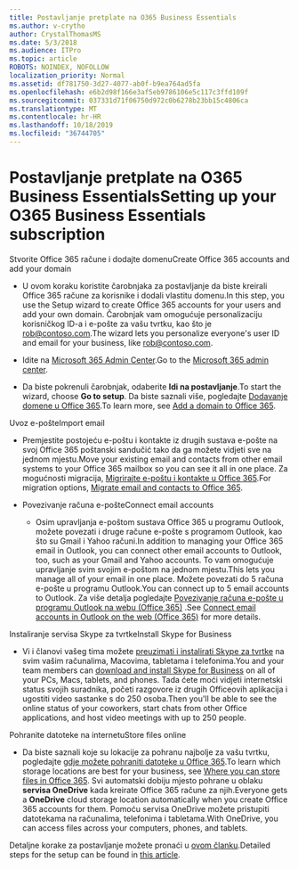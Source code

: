 ```yaml
---
title: Postavljanje pretplate na O365 Business Essentials
ms.author: v-crytho
author: CrystalThomasMS
ms.date: 5/3/2018
ms.audience: ITPro
ms.topic: article
ROBOTS: NOINDEX, NOFOLLOW
localization_priority: Normal
ms.assetid: df781750-3d27-4077-ab0f-b9ea764ad5fa
ms.openlocfilehash: e6b2d98f166e3af5eb9786106e5c117c3ffd109f
ms.sourcegitcommit: 037331d71f06750d972c0b6278b23bb15c4806ca
ms.translationtype: MT
ms.contentlocale: hr-HR
ms.lasthandoff: 10/18/2019
ms.locfileid: "36744705"
---
```

# <a name="setting-up-your-o365-business-essentials-subscription"></a><span data-ttu-id="21499-102">Postavljanje pretplate na O365 Business Essentials</span><span class="sxs-lookup"><span data-stu-id="21499-102">Setting up your O365 Business Essentials subscription</span></span>

<span data-ttu-id="21499-103">Stvorite Office 365 račune i dodajte domenu</span><span class="sxs-lookup"><span data-stu-id="21499-103">Create Office 365 accounts and add your domain</span></span>
  
- <span data-ttu-id="21499-104">U ovom koraku koristite čarobnjaka za postavljanje da biste kreirali Office 365 račune za korisnike i dodali vlastitu domenu.</span><span class="sxs-lookup"><span data-stu-id="21499-104">In this step, you use the Setup wizard to create Office 365 accounts for your users and add your own domain.</span></span> <span data-ttu-id="21499-105">Čarobnjak vam omogućuje personalizaciju korisničkog ID-a i e-pošte za vašu tvrtku, kao što je [rob@contoso.com](mailto:rob@contoso.com).</span><span class="sxs-lookup"><span data-stu-id="21499-105">The wizard lets you personalize everyone's user ID and email for your business, like [rob@contoso.com](mailto:rob@contoso.com).</span></span>
    
- <span data-ttu-id="21499-106">Idite na [Microsoft 365 Admin Center](https://login.partner.microsoftonline.cn/).</span><span class="sxs-lookup"><span data-stu-id="21499-106">Go to the [Microsoft 365 admin center](https://login.partner.microsoftonline.cn/).</span></span>
    
- <span data-ttu-id="21499-107">Da biste pokrenuli čarobnjak, odaberite **Idi na postavljanje**.</span><span class="sxs-lookup"><span data-stu-id="21499-107">To start the wizard, choose **Go to setup**.</span></span> <span data-ttu-id="21499-108">Da biste saznali više, pogledajte [Dodavanje domene u Office 365](https://docs.microsoft.com/office365/admin/setup/add-domain).</span><span class="sxs-lookup"><span data-stu-id="21499-108">To learn more, see [Add a domain to Office 365](https://docs.microsoft.com/office365/admin/setup/add-domain).</span></span>
    
<span data-ttu-id="21499-109">Uvoz e-pošte</span><span class="sxs-lookup"><span data-stu-id="21499-109">Import email</span></span>
  
- <span data-ttu-id="21499-110">Premjestite postojeću e-poštu i kontakte iz drugih sustava e-pošte na svoj Office 365 poštanski sandučić tako da ga možete vidjeti sve na jednom mjestu.</span><span class="sxs-lookup"><span data-stu-id="21499-110">Move your existing email and contacts from other email systems to your Office 365 mailbox so you can see it all in one place.</span></span> <span data-ttu-id="21499-111">Za mogućnosti migracija, [Migrirajte e-poštu i kontakte u Office 365](https://docs.microsoft.com/office365/admin/setup/migrate-email-and-contacts-admin).</span><span class="sxs-lookup"><span data-stu-id="21499-111">For migration options, [Migrate email and contacts to Office 365](https://docs.microsoft.com/office365/admin/setup/migrate-email-and-contacts-admin).</span></span>
    
- <span data-ttu-id="21499-112">Povezivanje računa e-pošte</span><span class="sxs-lookup"><span data-stu-id="21499-112">Connect email accounts</span></span>
    
  - <span data-ttu-id="21499-113">Osim upravljanja e-poštom sustava Office 365 u programu Outlook, možete povezati i druge račune e-pošte s programom Outlook, kao što su Gmail i Yahoo računi.</span><span class="sxs-lookup"><span data-stu-id="21499-113">In addition to managing your Office 365 email in Outlook, you can connect other email accounts to Outlook, too, such as your Gmail and Yahoo accounts.</span></span> <span data-ttu-id="21499-114">To vam omogućuje upravljanje svim svojim e-poštom na jednom mjestu.</span><span class="sxs-lookup"><span data-stu-id="21499-114">This lets you manage all of your email in one place.</span></span> <span data-ttu-id="21499-115">Možete povezati do 5 računa e-pošte u programu Outlook.</span><span class="sxs-lookup"><span data-stu-id="21499-115">You can connect up to 5 email accounts to Outlook.</span></span> <span data-ttu-id="21499-116">Za više detalja pogledajte [Povezivanje računa e-pošte u programu Outlook na webu (Office 365)](https://support.office.com/Article/Connect-email-accounts-in-Outlook-on-the-web-Office-365-d7012ff0-924f-4f78-8aca-c3912d886c4d) .</span><span class="sxs-lookup"><span data-stu-id="21499-116">See [Connect email accounts in Outlook on the web (Office 365)](https://support.office.com/Article/Connect-email-accounts-in-Outlook-on-the-web-Office-365-d7012ff0-924f-4f78-8aca-c3912d886c4d) for more details.</span></span> 
    
<span data-ttu-id="21499-117">Instaliranje servisa Skype za tvrtke</span><span class="sxs-lookup"><span data-stu-id="21499-117">Install Skype for Business</span></span>
  
- <span data-ttu-id="21499-118">Vi i članovi vašeg tima možete [preuzimati i instalirati Skype za tvrtke](https://support.office.com/Article/download-and-install-Skype-for-Business-8a0d4da8-9d58-44f9-9759-5c8f340cb3fb) na svim vašim računalima, Macovima, tabletama i telefonima.</span><span class="sxs-lookup"><span data-stu-id="21499-118">You and your team members can [download and install Skype for Business](https://support.office.com/Article/download-and-install-Skype-for-Business-8a0d4da8-9d58-44f9-9759-5c8f340cb3fb) on all of your PCs, Macs, tablets, and phones.</span></span> <span data-ttu-id="21499-119">Tada ćete moći vidjeti internetski status svojih suradnika, početi razgovore iz drugih Officeovih aplikacija i ugostiti video sastanke s do 250 osoba.</span><span class="sxs-lookup"><span data-stu-id="21499-119">Then you'll be able to see the online status of your coworkers, start chats from other Office applications, and host video meetings with up to 250 people.</span></span> 
    
<span data-ttu-id="21499-120">Pohranite datoteke na internetu</span><span class="sxs-lookup"><span data-stu-id="21499-120">Store files online</span></span>
  
- <span data-ttu-id="21499-121">Da biste saznali koje su lokacije za pohranu najbolje za vašu tvrtku, pogledajte [gdje možete pohraniti datoteke u Office 365](https://support.office.com/article/c7c20284-bc94-47f4-9728-d28e9daf0790.aspx).</span><span class="sxs-lookup"><span data-stu-id="21499-121">To learn which storage locations are best for your business, see [Where you can store files in Office 365](https://support.office.com/article/c7c20284-bc94-47f4-9728-d28e9daf0790.aspx).</span></span> <span data-ttu-id="21499-122">Svi automatski dobiju mjesto pohrane u oblaku **servisa OneDrive** kada kreirate Office 365 račune za njih.</span><span class="sxs-lookup"><span data-stu-id="21499-122">Everyone gets a **OneDrive** cloud storage location automatically when you create Office 365 accounts for them.</span></span> <span data-ttu-id="21499-123">Pomoću servisa OneDrive možete pristupiti datotekama na računalima, telefonima i tabletama.</span><span class="sxs-lookup"><span data-stu-id="21499-123">With OneDrive, you can access files across your computers, phones, and tablets.</span></span> 
    
<span data-ttu-id="21499-124">Detaljne korake za postavljanje možete pronaći u [ovom članku](https://docs.microsoft.com/office365/admin/setup/setup).</span><span class="sxs-lookup"><span data-stu-id="21499-124">Detailed steps for the setup can be found in [this article](https://docs.microsoft.com/office365/admin/setup/setup).</span></span>
  

